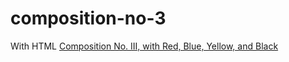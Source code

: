 # composition-no-3
With HTML
[Composition No. III, with Red, Blue, Yellow, and Black](https://lucashspiess.github.io/composition-no-3)
